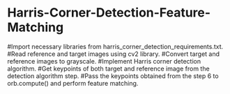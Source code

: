# Harris-Corner-Detection-Feature-Matching
#Import necessary libraries from harris_corner_detection_requirements.txt.
#Read reference and target images using cv2 library.
#Convert target and reference images to grayscale.
#Implement Harris corner detection algorithm.
#Get keypoints of both target and reference image from the detection algorithm step.
#Pass the keypoints obtained from the step 6 to orb.compute() and perform feature matching.
